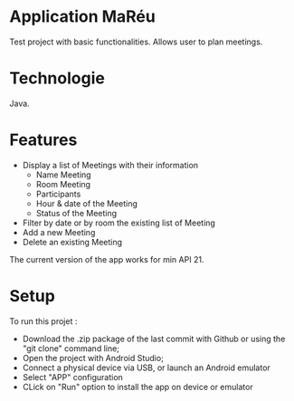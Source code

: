 # Application MaRéu

Test project with basic functionalities. Allows user to plan meetings. 

# Technologie
Java.

# Features
- Display a list of Meetings with their information
  - Name Meeting
  - Room Meeting
  - Participants
  - Hour & date of the Meeting
  - Status of the Meeting
- Filter by date or by room the existing list of Meeting
- Add a new Meeting
- Delete an existing Meeting 

The current version of the app works for min API 21.

# Setup 
To run this projet :
* Download the .zip package of the last commit with Github or using the "git clone" command line;
* Open the project with Android Studio;
* Connect a physical device via USB, or launch an Android emulator
* Select "APP" configuration
* CLick on "Run" option to install the app on device or emulator 
